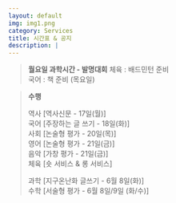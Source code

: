 ```yaml
---
layout: default
img: img1.png
category: Services
title: 시간표 & 공지
description: |
---
```

  > **월요일 과학시간 - 발명대회**
  > 체육 : 배드민턴 준비           
  > 국어 : 책 준비 (목요일)      

  > **수행**        
  >     
  > 역사 [역사신문 - 17일(월)]     
  > 국어 [주장하는 글 쓰기 - 18일(화)]     
  > 사회 [논술형 평가 - 20일(목)]      
  > 영어 [논술형 평가 - 21일(금)]      
  > 음악 [가창 평가 - 21일(금)]     
  > 체육 [숏 서비스 & 롱 서비스]      
  >     
  > 과학 [지구온난화 글쓰기 - 6월 8일(화)]      
  > 수학 [서술형 평가 - 6월 8일/9일 (화/수)]      